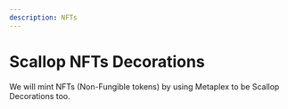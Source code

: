 ```yaml
---
description: NFTs
---
```


# Scallop NFTs Decorations

We will mint NFTs \(Non-Fungible tokens\) by using Metaplex to be Scallop Decorations too.


